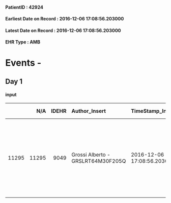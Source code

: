 
#### PatientID : 42924
#### Earliest Date on Record : 2016-12-06 17:08:56.203000
#### Latest Date on Record : 2016-12-06 17:08:56.203000
#### EHR Type : AMB

# Events - 

## Day 1

#### input
|       |    N/A |   IDEHR | Author_Insert                     | TimeStamp_Insert           | EHRType   |   PatientID |   IDDigitalSignDocument | persone_vicine   |   Unnamed: 0_x.1 |   IDANAMNESI_SOCIALE | Patient   | FamigliaAltro   | Paziente_T   | FamigliaAltro_T   |   Non_Rilevabile_x.1 | Note_Non_Rilevabile_x.1   | opt_Problemi   | chk_contr_sintomi   | opt_paziente_a   | opt_famiglia_a   | opt_adeguatezza   | opt_paziente_solo   | ds_note_con                                                                                                                   | opt_presente_assente   | Presenza_minori   | Caregiver_principale                               | opt_capacita     | ds_familiari_coinv    | opt_risorse_ec   | opt_paziente_ad   | opt_caregiver_ad   | Needs     | Domestic partnership   | Fragility                    |
|------:|-------:|--------:|:----------------------------------|:---------------------------|:----------|------------:|------------------------:|:-----------------|-----------------:|---------------------:|:----------|:----------------|:-------------|:------------------|---------------------:|:--------------------------|:---------------|:--------------------|:-----------------|:-----------------|:------------------|:--------------------|:------------------------------------------------------------------------------------------------------------------------------|:-----------------------|:------------------|:---------------------------------------------------|:-----------------|:----------------------|:-----------------|:------------------|:-------------------|:----------|:-----------------------|:-----------------------------|
| 11295 |  11295 |    9049 | Grossi Alberto - GRSLRT64M30F205Q | 2016-12-06 17:08:56.203000 | AMB       |       42924 |                  574275 | N/A              |             4795 |                 3104 | Si#1      | Si#1            | Parziale#2   | Si#1              |                    0 | NR                        | No#0           | controllo sintomi#0 | Congruenti#1     | Congruenti#1     | Da valutare#2     | Si#1                | Vive con la moglie Gabriella, due figli fuori casa di cui uno coniugato con un medico del san Raffaele D.ssa Ajello Patriziia | Presente#1             | No#0              | moglie Gabriella che star√† al fianco del paziente | Incrementabile#1 | figlie e nuora medico | Adeguate#1       | Totale#2          | Totale#2           | Clinici#0 | Coniuge/Convivente#0   | sovraccarico assistenziale#4 |


